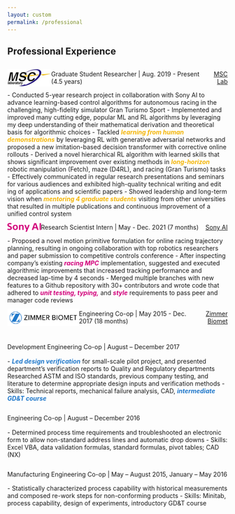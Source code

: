 ```yaml
---
layout: custom
permalink: /professional
---
```

<!-- <div class="colored-block-grey" style="margin-bottom: 10px;">
  <div class="container">
    <div class="column1">
        <h2><p style="text-align: right;color:white;" class="emoji-text">📄</p></h2>
    </div>
    <div class="column2">
        <h2 style="color:white;text-align:left"> Professional Experience</h2>
    </div>
  </div>
</div> -->

## Professional Experience

<!-- <img src="professional/msc.jpg" height="40">

Graduate Student Researcher | [Mechanical Systems Control Laboratory](https://msc.berkeley.edu/)

<img src="professional/sony.svg" height="20"> Research Scientist Intern | [Sony AI](https://www.ai.sony/)

<img src="professional/zb.png" height="40">

Engineering Co-op | [Zimmer Biomet](https://www.zimmerbiomet.com/en) -->
<div style="display: flex; align-items: center; justify-content: space-between;">
    <div style="display: flex; align-items: center;">
        <img src="professional/msc.jpg" height='40' alt="MSC">
        <div class="prof-head">
        <p> Graduate Student Researcher |<span class="date-head"> Aug. 2019 - Present (4.5 years) </span></p>
        </div>
    </div>
    <div style="text-align: right;">
    <span class="date-head" style="text-align:right;"><a href="https://msc.berkeley.edu/">MSC Lab</a></span>
    </div>
</div>
- Conducted 5-year research project in collaboration with Sony AI to advance learning-based control algorithms for autonomous racing in the challenging, high-fidelity simulator Gran Turismo Sport
- Implemented and improved many cutting edge, popular ML and RL algorithms by leveraging my deep understanding of their mathematical derivation and theoretical basis for algorithmic choices
- Tackled <span style="color:#F3B507;"><b><i>learning from human demonstrations</i></b></span> by leveraging RL with generative adversarial networks and proposed a new imitation-based decision transformer with corrective online rollouts
- Derived a novel hierarchical RL algorithm with learned skills that shows significant improvement over existing methods in <span style="color:#F3B507;"><b><i>long-horizon</i></b></span> robotic manipulation (Fetch), maze (D4RL), and racing (Gran Turismo) tasks
- Effectively communicated in regular research presentations and seminars for various audiences and exhibited high-quality technical writing and edit ing of applications and scientific papers
- Showed leadership and long-term vision when <span style="color:#F3B507;"><b><i>mentoring 4 graduate students</i></b></span> visiting from other universities that resulted in multiple publications and continuous improvement of a unified control system
<div style="display: flex; align-items: center; justify-content: space-between;">
    <div style="display: flex; align-items: center;">
        <img src="professional/sony.svg" height='20' alt="Sony AI">
        <div class="prof-head">
        <p> Research Scientist Intern |<span class="date-head"> May - Dec. 2021 (7 months) </span></p>
        </div>
    </div>
    <div style="text-align: right;">
    <span class="date-head" style="text-align:right;"><a href="https://www.ai.sony/">Sony AI</a></span>
    </div>
</div>
- Proposed a novel motion primitive formulation for online racing trajectory planning, resulting in ongoing collaboration with top robotics researchers and paper submission to competitive controls conference
- After inspecting company’s existing <span style="color:#D2007B;"><b><i> racing MPC</i></b></span>  implementation, suggested and executed algorithmic improvements that increased tracking performance and decreased lap-time by 4 seconds
- Merged multiple branches with new features to a Github repository with 30+ contributors and wrote code that adhered to <span style="color:#D2007B;"><b><i> unit testing, typing,</i></b></span>  and <span style="color:#D2007B;"><b><i> style</i></b></span>  requirements to pass peer and manager code reviews


<div style="display: flex; align-items: center; justify-content: space-between;">
    <div style="display: flex; align-items: center;">
        <img src="professional/zb.png" height='40' alt="Zimmer Biomet">
        <div class="prof-head" style="vertical-align:bottom;">
            <p> Engineering Co-op |<span class="date-head"> May 2015 - Dec. 2017 (18 months) </span> </p>
        </div>
    </div>
    <div style="text-align: right;">
    <span class="date-head" style="text-align:right;"><a href="https://www.zimmerbiomet.com/en/">Zimmer Biomet</a></span>
    </div>
</div>

<div class="prof-head" style="height: 35pt;line-height: 35pt;">
     <p> Development Engineering Co-op |<span class="date-head" style="height: 35pt;line-height: 35pt;"> August – December 2017 </span> </p>
    </div>
- <span style="color:#2078CA;"><b><i>Led design verification</i></b></span>  for small-scale pilot project, and presented department’s verification reports to Quality and Regulatory departments
Researched ASTM and ISO standards, previous company testing, and literature to determine appropriate design inputs and verification methods
- Skills: Technical reports, mechanical failure analysis, CAD, <span style="color:#2078CA;"><b><i>intermediate GD&T course</i></b></span> 

<div class="prof-head" style="height: 35pt;line-height: 35pt;">
     <p> Engineering Co-op |<span class="date-head" style="height: 35pt;line-height: 35pt;"> August – December 2016 </span> </p>
    </div>
- Determined process time requirements and troubleshooted an electronic form to allow non-standard address lines and automatic drop downs
- Skills: Excel VBA, data validation formulas, standard formulas, pivot tables; CAD (NX)
<div class="prof-head" style="height: 35pt;line-height: 35pt;">
     <p> Manufacturing Engineering Co-op |<span class="date-head" style="height: 35pt;line-height: 35pt;"> May – August 2015, January – May 2016 </span> </p>
    </div>
- Statistically characterized process capability with historical measurements and composed re-work steps for non-conforming products
- Skills: Minitab, process capability, design of experiments, introductory GD&T course